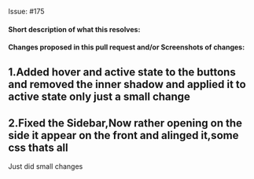 Issue: #175

#### Short description of what this resolves:

#### Changes proposed in this pull request and/or Screenshots of changes:

## 1.Added hover and active state to the buttons and removed the inner shadow and applied it to active state only just a small change

## 2.Fixed the Sidebar,Now rather opening on the side it appear on the front and alinged it,some css thats all

Just did small changes
